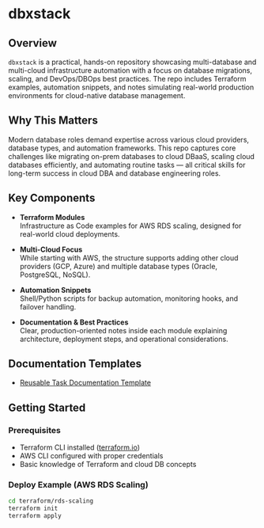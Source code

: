 # dbxstack

## Overview
`dbxstack` is a practical, hands-on repository showcasing multi-database and multi-cloud infrastructure automation with a focus on database migrations, scaling, and DevOps/DBOps best practices. The repo includes Terraform examples, automation snippets, and notes simulating real-world production environments for cloud-native database management.

## Why This Matters
Modern database roles demand expertise across various cloud providers, database types, and automation frameworks. This repo captures core challenges like migrating on-prem databases to cloud DBaaS, scaling cloud databases efficiently, and automating routine tasks — all critical skills for long-term success in cloud DBA and database engineering roles.

## Key Components

- **Terraform Modules**  
  Infrastructure as Code examples for AWS RDS scaling, designed for real-world cloud deployments.

- **Multi-Cloud Focus**  
  While starting with AWS, the structure supports adding other cloud providers (GCP, Azure) and multiple database types (Oracle, PostgreSQL, NoSQL).

- **Automation Snippets**  
  Shell/Python scripts for backup automation, monitoring hooks, and failover handling.

- **Documentation & Best Practices**  
  Clear, production-oriented notes inside each module explaining architecture, deployment steps, and operational considerations.

## Documentation Templates

- [Reusable Task Documentation Template](docs/tasks/reusable-tasks-template.md)


## Getting Started

### Prerequisites
- Terraform CLI installed ([terraform.io](https://terraform.io))  
- AWS CLI configured with proper credentials  
- Basic knowledge of Terraform and cloud DB concepts

### Deploy Example (AWS RDS Scaling)

```bash
cd terraform/rds-scaling
terraform init
terraform apply
